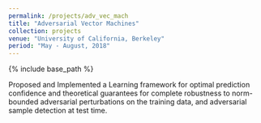 ```yaml
---
permalink: /projects/adv_vec_mach
title: "Adversarial Vector Machines"
collection: projects
venue: "University of California, Berkeley"
period: "May - August, 2018"
---
```


{% include base_path %}


Proposed and Implemented a Learning framework for optimal prediction confidence and theoretical guarantees for complete
robustness to norm-bounded adversarial perturbations on the training data, and adversarial sample detection at test time.

